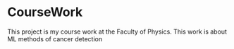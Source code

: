 # CourseWork
This project is my course work at the Faculty of Physics. This work is about ML methods of cancer detection
